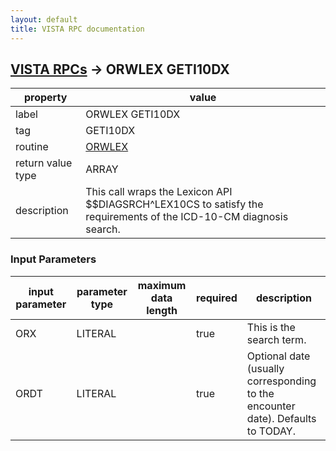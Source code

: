 ```yaml
---
layout: default
title: VISTA RPC documentation
---
```




## [VISTA RPCs](TableOfContent.md) &#8594; ORWLEX GETI10DX 

 property | value 
--- | --- 
 label | ORWLEX GETI10DX
 tag | GETI10DX
 routine | [ORWLEX](http://code.osehra.org/dox/Routine_ORWLEX_source.html)
 return value type | ARRAY
 description | This call wraps the Lexicon API $$DIAGSRCH^LEX10CS to satisfy the requirements of the ICD-10-CM diagnosis search.

### Input Parameters

| input parameter | parameter type | maximum data length | required | description | 
| --- | --- | --- | --- | --- | 
| ORX | LITERAL |  | true | This is the search term. | 
| ORDT | LITERAL |  | true | Optional date (usually corresponding to the encounter date). Defaults to TODAY. | 